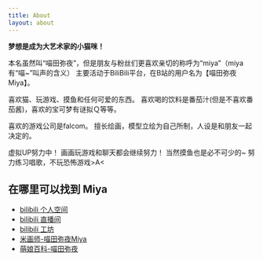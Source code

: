 ```yaml
---
title: About
layout: about
---
```


**梦想是成为大艺术家的小猫咪！**

本名虽然叫“喵田弥夜”，但是朋友与粉丝们更喜欢亲切的称呼为“miya”（miya有“喵~”叫声的含义） 主要活动于BiliBili平台，在B站的用户名为【喵田弥夜Miya】。

喜欢猫、玩游戏、摸鱼和任何可爱的东西。 喜欢喝的饮料是番茄汁(但是不喜欢番茄酱)，喜欢的宝可梦有谜拟Ｑ等等。

喜欢的游戏公司是falcom。 擅长绘画，模型立绘为自己所制，人设是和朋友一起决定的。

虚拟UP努力中！ 画画玩游戏和聊天都会继续努力！ 当然摸鱼也是必不可少的~ 努力练习唱歌，不玩恐怖游戏>A<

## 在哪里可以找到 Miya

- [bilibili 个人空间](https://space.bilibili.com/846180)
- [bilibili 直播间](https://live.bilibili.com/3012597)
- [bilibili 工坊](https://b23.tv/aBWiBI0)
- [米画师-喵田弥夜Miya](https://www.mihuashi.com/profiles/102775)
- [萌娘百科-喵田弥夜](https://zh.moegirl.org.cn/%E5%96%B5%E7%94%B0%E5%BC%A5%E5%A4%9C)
